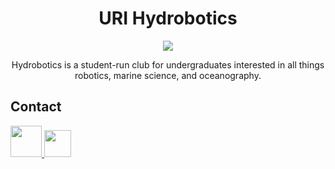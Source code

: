 <h1 align="center">URI Hydrobotics</h1>
<p align="center">
  <a href="https://sites.google.com/uri.edu/uri-hydrobotics/home?pli=1">
    <img src="https://avatars.githubusercontent.com/u/114554815?v=4">
  </a>
</p>
<p align="center">Hydrobotics is a student-run club for undergraduates interested in all things robotics, marine science, and oceanography.</p>


<h2>Contact</h2>
<a href="mailto:urihydrobotics@gmail.com">
  <img width="50" src="https://images.squarespace-cdn.com/content/v1/5e431f0b0a8a9d7048374c51/7c1f73b9-eee5-4ab0-bf40-495006e1014a/EMAIL+BUTTON.png?format=500w">
</a>
<a href="https://discord.gg/2sFNWrVRms">
  <img width="43" src="https://cdn.logojoy.com/wp-content/uploads/20210422095037/discord-mascot.png">
</a>
